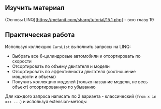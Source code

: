 ## Изучить материал
(Основы LINQ)[https://metanit.com/sharp/tutorial/15.1.php] - всю главу 19

## Практическая работа
Используя коллекцию `CarsList` выполнить запросы на LINQ:
* Выбрать все 6-цилиндровые автомобили и отсортировать по скорости
* Отсортировать по объему двигателя и модели
* Отсортировать по эффективности двигателя (соотношение мощности и объема)
* Получить коллекцию моделей (только название модели, не весь объект) отсортированную по убыванию

Для каждого запроса написать по 2 варианта - классический (`from x in xxx ...`) и используя extension-методы